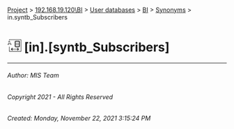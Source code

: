 #### 

[Project](../../../../index.md) > [192.168.19.120\\BI](../../../index.md) > [User databases](../../index.md) > [BI](../index.md) > [Synonyms](Synonyms.md) > in.syntb_Subscribers

# ![Synonyms](../../../../Images/Synonym32.png) [in].[syntb_Subscribers]

---

###### Author:  MIS Team

###### Copyright 2021 - All Rights Reserved

###### Created: Monday, November 22, 2021 3:15:24 PM

